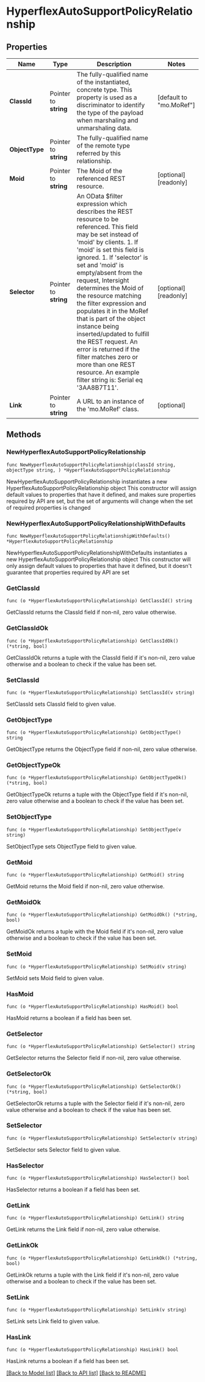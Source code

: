 # HyperflexAutoSupportPolicyRelationship

## Properties

Name | Type | Description | Notes
------------ | ------------- | ------------- | -------------
**ClassId** | Pointer to **string** | The fully-qualified name of the instantiated, concrete type. This property is used as a discriminator to identify the type of the payload when marshaling and unmarshaling data. | [default to "mo.MoRef"]
**ObjectType** | Pointer to **string** | The fully-qualified name of the remote type referred by this relationship. | 
**Moid** | Pointer to **string** | The Moid of the referenced REST resource. | [optional] [readonly] 
**Selector** | Pointer to **string** | An OData $filter expression which describes the REST resource to be referenced. This field may be set instead of &#39;moid&#39; by clients. 1. If &#39;moid&#39; is set this field is ignored. 1. If &#39;selector&#39; is set and &#39;moid&#39; is empty/absent from the request, Intersight determines the Moid of the resource matching the filter expression and populates it in the MoRef that is part of the object instance being inserted/updated to fulfill the REST request. An error is returned if the filter matches zero or more than one REST resource. An example filter string is: Serial eq &#39;3AA8B7T11&#39;. | [optional] [readonly] 
**Link** | Pointer to **string** | A URL to an instance of the &#39;mo.MoRef&#39; class. | [optional] 

## Methods

### NewHyperflexAutoSupportPolicyRelationship

`func NewHyperflexAutoSupportPolicyRelationship(classId string, objectType string, ) *HyperflexAutoSupportPolicyRelationship`

NewHyperflexAutoSupportPolicyRelationship instantiates a new HyperflexAutoSupportPolicyRelationship object
This constructor will assign default values to properties that have it defined,
and makes sure properties required by API are set, but the set of arguments
will change when the set of required properties is changed

### NewHyperflexAutoSupportPolicyRelationshipWithDefaults

`func NewHyperflexAutoSupportPolicyRelationshipWithDefaults() *HyperflexAutoSupportPolicyRelationship`

NewHyperflexAutoSupportPolicyRelationshipWithDefaults instantiates a new HyperflexAutoSupportPolicyRelationship object
This constructor will only assign default values to properties that have it defined,
but it doesn't guarantee that properties required by API are set

### GetClassId

`func (o *HyperflexAutoSupportPolicyRelationship) GetClassId() string`

GetClassId returns the ClassId field if non-nil, zero value otherwise.

### GetClassIdOk

`func (o *HyperflexAutoSupportPolicyRelationship) GetClassIdOk() (*string, bool)`

GetClassIdOk returns a tuple with the ClassId field if it's non-nil, zero value otherwise
and a boolean to check if the value has been set.

### SetClassId

`func (o *HyperflexAutoSupportPolicyRelationship) SetClassId(v string)`

SetClassId sets ClassId field to given value.


### GetObjectType

`func (o *HyperflexAutoSupportPolicyRelationship) GetObjectType() string`

GetObjectType returns the ObjectType field if non-nil, zero value otherwise.

### GetObjectTypeOk

`func (o *HyperflexAutoSupportPolicyRelationship) GetObjectTypeOk() (*string, bool)`

GetObjectTypeOk returns a tuple with the ObjectType field if it's non-nil, zero value otherwise
and a boolean to check if the value has been set.

### SetObjectType

`func (o *HyperflexAutoSupportPolicyRelationship) SetObjectType(v string)`

SetObjectType sets ObjectType field to given value.


### GetMoid

`func (o *HyperflexAutoSupportPolicyRelationship) GetMoid() string`

GetMoid returns the Moid field if non-nil, zero value otherwise.

### GetMoidOk

`func (o *HyperflexAutoSupportPolicyRelationship) GetMoidOk() (*string, bool)`

GetMoidOk returns a tuple with the Moid field if it's non-nil, zero value otherwise
and a boolean to check if the value has been set.

### SetMoid

`func (o *HyperflexAutoSupportPolicyRelationship) SetMoid(v string)`

SetMoid sets Moid field to given value.

### HasMoid

`func (o *HyperflexAutoSupportPolicyRelationship) HasMoid() bool`

HasMoid returns a boolean if a field has been set.

### GetSelector

`func (o *HyperflexAutoSupportPolicyRelationship) GetSelector() string`

GetSelector returns the Selector field if non-nil, zero value otherwise.

### GetSelectorOk

`func (o *HyperflexAutoSupportPolicyRelationship) GetSelectorOk() (*string, bool)`

GetSelectorOk returns a tuple with the Selector field if it's non-nil, zero value otherwise
and a boolean to check if the value has been set.

### SetSelector

`func (o *HyperflexAutoSupportPolicyRelationship) SetSelector(v string)`

SetSelector sets Selector field to given value.

### HasSelector

`func (o *HyperflexAutoSupportPolicyRelationship) HasSelector() bool`

HasSelector returns a boolean if a field has been set.

### GetLink

`func (o *HyperflexAutoSupportPolicyRelationship) GetLink() string`

GetLink returns the Link field if non-nil, zero value otherwise.

### GetLinkOk

`func (o *HyperflexAutoSupportPolicyRelationship) GetLinkOk() (*string, bool)`

GetLinkOk returns a tuple with the Link field if it's non-nil, zero value otherwise
and a boolean to check if the value has been set.

### SetLink

`func (o *HyperflexAutoSupportPolicyRelationship) SetLink(v string)`

SetLink sets Link field to given value.

### HasLink

`func (o *HyperflexAutoSupportPolicyRelationship) HasLink() bool`

HasLink returns a boolean if a field has been set.


[[Back to Model list]](../README.md#documentation-for-models) [[Back to API list]](../README.md#documentation-for-api-endpoints) [[Back to README]](../README.md)


